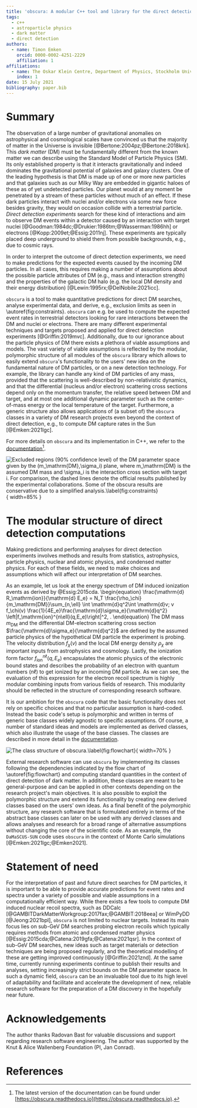 ```yaml
---
title: 'obscura: A modular C++ tool and library for the direct detection of (sub-GeV) dark matter via nuclear and electron recoils'
tags: 
  - c++
  - astroparticle physics
  - dark matter
  - direct detection
authors: 
  - name: Timon Emken
    orcid: 0000-0002-4251-2229
    affiliation: 1
affiliations: 
  - name: The Oskar Klein Centre, Department of Physics, Stockholm University, AlbaNova, SE-10691 Stockholm, Sweden 
    index: 1
date: 15 July 2021
bibliography: paper.bib
---
```


# Summary

The observation of a large number of gravitational anomalies on astrophysical and cosmological scales have convinced us that the majority of matter in the Universe is invisible [@Bertone:2004pz;@Bertone:2018krk].
This *dark matter* (DM) must be fundamentally different from the known matter we can describe using the Standard Model of Particle Physics (SM).
Its only established property is that it interacts gravitationally and indeed dominates the gravitational potential of galaxies and galaxy clusters.
One of the leading hypothesis is that DM is made up of one or more new particles and that galaxies such as our Milky Way are embedded in gigantic haloes of these as of yet undetected particles.
Our planet would at any moment be penetrated by a stream of these particles without much of an effect.
If these dark particles interact with nuclei and/or electrons via some new force besides gravity, they would on occasion collide with a terrestrial particle.
*Direct detection experiments* search for these kind of interactions and aim to observe DM events within a detector caused by an interaction with target nuclei [@Goodman:1984dc;@Drukier:1986tm;@Wasserman:1986hh] or electrons [@Kopp:2009et;@Essig:2011nj].
These experiments are typically placed deep underground to shield them from possible backgrounds, e.g., due to cosmic rays.

In order to interpret the outcome of direct detection experiments, we need to make predictions for the expected events caused by the incoming DM particles.
In all cases, this requires making a number of assumptions about the possible particle attributes of DM (e.g., mass and interaction strength) and the properties of the galactic DM halo (e.g. the local DM density and their energy distribution) [@Lewin:1995rx;@DelNobile:2021icc].

`obscura` is a tool to make quantitative predictions for direct DM searches, analyse experimental data, and derive, e.g., exclusion limits as seen in \autoref{fig:constraints}.
`obscura` can e.g. be used to compute the expected event rates in terrestrial detectors looking for rare interactions between the DM and nuclei or electrons.
There are many different experimental techniques and targets proposed and applied for direct detection experiments [@Griffin:2019mvc].
Additionally, due to our ignorance about the particle physics of DM there exists a plethora of viable assumptions and models.
The vast variety of viable assumptions is reflected by the modular, polymorphic structure of all modules of the `obscura` library which allows to easily extend `obscura`'s functionality to the users' new idea on the fundamental nature of DM particles, or on a new detection technology.
For example, the library can handle any kind of DM particles of any mass, provided that the scattering is well-described by non-relativistic dynamics, and that the differential (nucleus and/or electron) scattering cross sections depend only on the momentum transfer, the relative speed between DM and target, and at most one additional dynamic parameter such as the center-of-mass energy or the local temperature of the target.
Furthermore, a generic structure also allows applications of (a subset of) the `obscura` classes in a variety of DM research projects even beyond the context of direct detection, e.g., to compute DM capture rates in the Sun [@Emken:2021lgc].

For more details on `obscura` and its implementation in C++, we refer to the [documentation](https://obscura.readthedocs.io)[^1].

[^1]: The latest version of the documentation can be found under [https://obscura.readthedocs.io](https://obscura.readthedocs.io).

![Excluded regions (90% confidence level) of the DM parameter space given by the $(m_\mathrm{DM},\sigma_i)$ plane, where $m_\mathrm{DM}$ is the assumed DM mass and $\sigma_i$ is the interaction cross section with target $i$. For comparison, the dashed lines denote the official results published by the experimental collaborations. Some of the `obscura` results are conservative due to a simplified analysis.\label{fig:constraints}](obscura_DD_Constraints.png){ width=85% } 



# The modular structure of direct detection computations

Making predictions and performing analyses for direct detection experiments involves methods and results from statistics, astrophysics, particle physics, nuclear and atomic physics, and condensed matter physics.
For each of these fields, we need to make choices and assumptions which will affect our interpretation of DM searches.

As an example, let us look at the energy spectrum of DM induced ionization events as derived by @Essig:2015cda.
\begin{equation}
 \frac{\mathrm{d} R_\mathrm{ion}}{\mathrm{d} E_e} = N_T \frac{\rho_\chi}{m_\mathrm{DM}}\sum_{n,\ell} \int \mathrm{d}q^2\int \mathrm{d}v\; v f_\chi(v) \frac{1}{4E_e}\frac{\mathrm{d}\sigma_e}{\mathrm{d}q^2} \left|f_\mathrm{ion}^{n\ell}(q,E_e)\right|^2\, .
\end{equation}
The DM mass $m_\mathrm{DM}$ and the differential DM-electron scattering cross section $\frac{\mathrm{d}\sigma_e}{\mathrm{d}q^2}$ are defined by the assumed particle physics of the hypothetical DM particle the experiment is probing.
The velocity distribution $f_\chi(v)$ and the local DM energy density $\rho_\chi$ are important inputs from astrophysics and cosmology.
Lastly, the ionization form factor $f_\mathrm{ion}^{n\ell}(q,E_e)$ encapsulates the atomic physics of the electronic bound states and describes the probability of an electron with quantum numbers $(n\ell)$ to get ionized by an incoming DM particle.
As we can see, the evaluation of this expression for the electron recoil spectrum is highly modular combining inputs from various fields of research.
This modularity should be reflected in the structure of corresponding research software.

It is our ambition for the `obscura` code that the basic functionality does not rely on specific choices and that no particular assumption is hard-coded.
Instead the basic code's setup is polymorphic and written in terms of generic base classes widely agnostic to specific assumptions.
Of course, a number of standard ideas and models are implemented as derived classes, which also illustrate the usage of the base classes.
The classes are described in more detail in the [documentation](https://obscura.readthedocs.io).

![The class structure of `obscura`.\label{fig:flowchart}](FlowChart.png){ width=70% } 

External research software can use `obscura` by implementing its classes following the dependencies indicated by the flow chart of \autoref{fig:flowchart} and computing standard quantities in the context of direct detection of dark matter.
In addition, these classes are meant to be general-purpose and can be applied in other contexts depending on the research project's main objectives.
It is also possible to exploit the polymorphic structure and extend its functionality by creating new derived classes based on the users' own ideas.
As a final benefit of the polymorphic structure, any research software that is formulated entirely in terms of the abstract base classes can later on be used with any derived classes and allows analyses and research for a broad range of alternative assumptions without changing the core of the scientific code. 
As an example, the `DaMaSCUS-SUN` code uses `obscura` in the context of Monte Carlo simulations [@Emken:2021lgc;@Emken2021].

# Statement of need

For the interpretation of past and future direct searches for DM particles, it is important to be able to provide accurate predictions for event rates and spectra under a variety of possible and viable assumptions in a computationally efficient way.
While there exists a few tools to compute DM induced nuclear recoil spectra, such as DDCalc [@GAMBITDarkMatterWorkgroup:2017fax;@GAMBIT:2018eea] or WimPyDD [@Jeong:2021bpl], `obscura` is not limited to nuclear targets.
Instead its main focus lies on sub-GeV DM searches probing electron recoils which typically requires methods from atomic and condensed matter physics [@Essig:2015cda;@Catena:2019gfa;@Catena:2021qsr].
In the context of sub-GeV DM searches, new ideas such as target materials or detection techniques are being proposed regularly, and the theoretical modelling of these are getting improved continuously [@Griffin:2021znd].
At the same time, currently running experiments continue to publish their results and analyses, setting increasingly strict bounds on the DM parameter space.
In such a dynamic field, `obscura` can be an invaluable tool due to its high level of adaptability and facilitate and accelerate the development of new, reliable research software for the preparation of a DM discovery in the hopefully near future.


# Acknowledgements
The author thanks Radovan Bast for  valuable  discussions and support regarding research software engineering.
The author was supported by the Knut & Alice Wallenberg Foundation (PI, Jan Conrad).

# References
